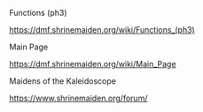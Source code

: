 Functions (ph3)

https://dmf.shrinemaiden.org/wiki/Functions_(ph3)

Main Page

https://dmf.shrinemaiden.org/wiki/Main_Page

Maidens of the Kaleidoscope

https://www.shrinemaiden.org/forum/
